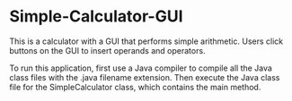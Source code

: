 # Simple-Calculator-GUI
This is a calculator with a GUI that performs simple arithmetic. Users click buttons on the GUI to insert operands and operators.  

To run this application, first use a Java compiler to compile all the Java class files with the .java filename extension. Then execute the Java class file for the SimpleCalculator class, which contains the main method. 